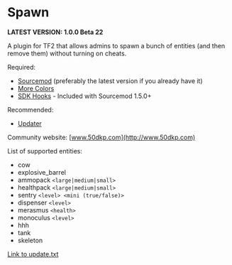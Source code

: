 Spawn
=====

**LATEST VERSION:  1.0.0 Beta 22**

A plugin for TF2 that allows admins to spawn a bunch of entities (and then remove them) without turning on cheats.

Required:
* [Sourcemod](http://www.sourcemod.net/downloads.php) (preferably the latest version if you already have it)
* [More Colors](http://forums.alliedmods.net/showthread.php?t=185016)
* [SDK Hooks](http://forums.alliedmods.net/showthread.php?t=106748) - Included with Sourcemod 1.5.0+

Recommended:
* [Updater](http://forums.alliedmods.net/showthread.php?t=169095)

Community website: [www.50dkp.com](http://www.50dkp.com)

List of supported entities:
* cow
* explosive_barrel
* ammopack `<large|medium|small>`
* healthpack `<large|medium|small>`
* sentry `<level> <mini (true/false)>`
* dispenser `<level>`
* merasmus `<health>`
* monoculus `<level>`
* hhh
* tank
* skeleton

[Link to update.txt](/addons/sourcemod/update.txt)